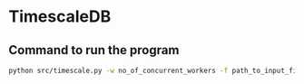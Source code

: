 # TimescaleDB

## Command to run the program
```bash
python src/timescale.py -w no_of_concurrent_workers -f path_to_input_file
```
